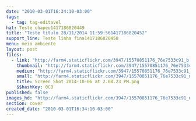 ```yaml
---
date: "2010-03-01T16:34:10-03:00"
tags:
  - tag: tag-editavel
hat: Teste chapeu1417186820449
title: "Teste titulo 28/11/2014 11:59:561417186820452"
support_line: Teste linha fina1417186820458
menu: meio ambiente
layout: post
files:
  - link: "http://farm4.staticflickr.com/3947/15570851176_76e7533c91_b.jpg"
    thumbnail: "http://farm4.staticflickr.com/3947/15570851176_76e7533c91_t.jpg"
    medium: "http://farm4.staticflickr.com/3947/15570851176_76e7533c91_z.jpg"
    small: "http://farm4.staticflickr.com/3947/15570851176_76e7533c91_n.jpg"
    title: Screen Shot 2014-10-06 at 2.08.23 PM.png
    $$hashKey: 0CB
published: false
images_hd: "http://farm4.staticflickr.com/3947/15570851176_76e7533c91_n.jpg"
section: cover
created_date: "2010-03-01T16:34:10-03:00"
---
```

